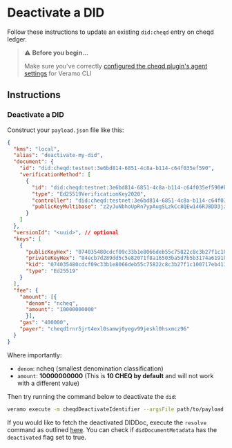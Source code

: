 # Deactivate a DID

Follow these instructions to update an existing `did:cheqd` entry on cheqd ledger.

> ⚠️ **Before you begin...**
>
> Make sure you've correctly [configured the cheqd plugin's agent settings](../../guides/sdk/veramo-sdk-for-cheqd/setup-cli.md) for Veramo CLI

## Instructions

### Deactivate a DID

Construct your `payload.json` file like this:

```json
{
  "kms": "local",
  "alias": "deactivate-my-did",
  "document": {
    "id": "did:cheqd:testnet:3e6bd814-6851-4c8a-b114-c64f035ef590",
    "verificationMethod": [
      {
        "id": "did:cheqd:testnet:3e6bd814-6851-4c8a-b114-c64f035ef590#key-1",
        "type": "Ed25519VerificationKey2020",
        "controller": "did:cheqd:testnet:3e6bd814-6851-4c8a-b114-c64f035ef590",
        "publicKeyMultibase": "z2yJuNbhoUpRn7ypAugSLzkCc8QEw146RJ8DD3jzCZQ6A"
      }
    ]
  },
  "versionId": "<uuid>", // optional
  "keys": [
    {
      "publicKeyHex": "074035480cdcf09c33b1e8066deb55c75822c8c3b27f1c100717eb413bc08e06",
      "privateKeyHex": "84ecb7d289dd5c5e82071f8a16503ba5d7b5b3174a619186f430918a6ab00e3b074035480cdcf09c33b1e8066deb55c75822c8c3b27f1c100717eb413bc08e06",
      "kid": "074035480cdcf09c33b1e8066deb55c75822c8c3b27f1c100717eb413bc08e06",
      "type": "Ed25519"
    }
  ],
  "fee": {
    "amount": [{
      "denom": "ncheq",
      "amount": "10000000000"
      }],
    "gas": "400000",
    "payer": "cheqd1rnr5jrt4exl0samwj0yegv99jeskl0hsxmcz96"
  }
}
```

Where importantly:

* `denom`: ncheq (smallest denomination classification)
* `amount`: **10000000000** (This is **10 CHEQ by default** and will not work with a different value)

Then try running the command below to deactivate the `did`:

```bash
veramo execute -m cheqdDeactivateIdentifier --argsFile path/to/payload.json
```

If you would like to fetch the deactivated DIDDoc, execute the `resolve` command as outlined [here](query-did.md). You can check if `didDocumentMetadata` has the `deactivated` flag set to true.
